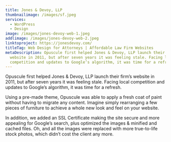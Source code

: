 ```yaml
---
title: Jones & Devoy, LLP
thumbnailimage: /images/sf.jpeg
services:
  - WordPress
  - Design
image: /images/jones-devoy-web-1.jpeg
addlimage: /images/jones-devoy-web-2.jpeg
linktoproject: https://jonesdevoy.com/
titleTag: Web Design for Attorneys | Affordable Law Firm Websites
metaDescription: Opuscule first helped Jones & Devoy, LLP launch their firm’s
  website in 2011, but after seven years it was feeling stale. Facing local
  competition and updates to Google’s algorithm, it was time for a refresh.
---
```

Opuscule first helped Jones & Devoy, LLP launch their firm’s website in 2011, but after seven years it was feeling stale. Facing local competition and updates to Google’s algorithm, it was time for a refresh.

Using a pre-made theme, Opuscule was able to apply a fresh coat of paint without having to migrate any content. Imagine simply rearranging a few pieces of furniture to achieve a whole new look and feel on your website.

In addition, we added an SSL Certificate making the site secure and more appealing for Google’s search, plus optimized the images & minified and cached files. Oh, and all the images were replaced with more true-to-life stock photos, which didn’t cost the client any more.